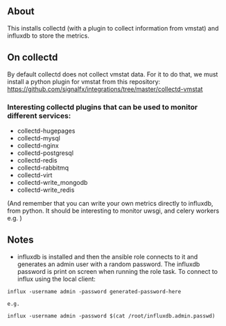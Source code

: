 ## About

This installs collectd (with a plugin to collect information from vmstat) and
influxdb to store the metrics.

## On collectd

By default collectd does not collect vmstat data. For it to do that, we must
install a python plugin for vmstat from this repository: https://github.com/signalfx/integrations/tree/master/collectd-vmstat

### Interesting collectd plugins that can be used to monitor different services:

- collectd-hugepages
- collectd-mysql
- collectd-nginx
- collectd-postgresql
- collectd-redis
- collectd-rabbitmq
- collectd-virt
- collectd-write_mongodb
- collectd-write_redis

(And remember that you can write your own metrics directly to influxdb, from
python. It should be interesting to monitor uwsgi, and celery workers e.g. )

## Notes

- influxdb is installed and then the ansible role connects to it and generates an admin user
  with a random password. The influxdb password is print on screen when running
the role task. To connect to influx using the local client:

```
influx -username admin -password generated-password-here

e.g.

influx -username admin -password $(cat /root/influxdb.admin.passwd)
```

